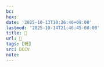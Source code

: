 ```yaml
---
bc:
hex:
date: '2025-10-13T10:26:46+08:00'
lastmod: '2025-10-14T21:46:45-08:00'
title: 􃰣
url: 􃰣
tags: [韄]
src: DCCV
note:
---
```

